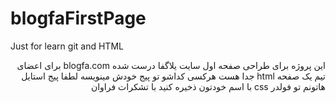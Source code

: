 # blogfaFirstPage
Just for learn git and HTML

<p dir="rtl">
این پروژه برای طراحی صفحه اول سایت یلاگفا درست شده
blogfa.com
برای اعضای تیم یک صفحه
html
جدا هست 
هرکسی کداشو تو پیج خودش مینویسه
لطفا پیج استایل هاتونم تو فولدر 
css
با اسم خودتون ذخیره کنید
با تشکرات فراوان
<p>
